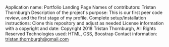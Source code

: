 Application name: Portfolio Landing Page
Names of contributors: Tristan Thornburgh
Description of the project's purpose: This is our first peer code review, and the first stage of my profile.
Complete setup/installation instructions: Clone this repository and adjust as needed
License information with a copyright and date: Copyright 2018 Tristan Thornburgh, All Rights Reserved
Technologies used: HTML, CSS, Boostrap
Contact information: tristan.thornburgh@gmail.com
